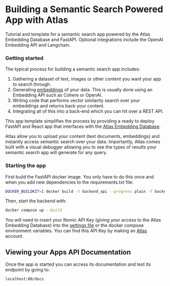# Building a Semantic Search Powered App with Atlas
Tutorial and template for a semantic search app powered by the Atlas Embedding Database and FastAPI. 
Optional integrations include the OpenAI Embedding API and Langchain.


### Getting started
The typical process for building a semantic search app includes:
1. Gathering a dataset of text, images or other content you want your app to search through.
2. Generating [embeddings](https://vaclavkosar.com/ml/Embeddings-in-Machine-Learning-Explained) of your data. This is usually done using an Embedding API such as Cohere or OpenAI.
3. Writing code that performs vector similarity search over your embeddings and returns back your content.
4. Integrating all of this into a back-end which you can hit over a REST API.


This app template simplifies the process by providing a ready to deploy FastAPI and React app that interfaces with the [Atlas Embedding Database](https://docs.nomic.ai/how_does_atlas_work.html).

Atlas allow you to upload your content (text documents, embeddings) and instantly access semantic search over your data. Importantly, Atlas comes built with a visual debugger
allowing you to see the types of results your semantic search app will generate for any query.



### Starting the app

First build the FastAPI docker image. You only have to do this once and when you add new dependencies to the requirements.txt file:
```bash
DOCKER_BUILDKIT=1 docker build -t backend_api --progress plain -f backend/Dockerfile.buildkit .
```

Then, start the backend with:

```bash
docker compose up --build
```

You will need to insert your Nomic API Key (giving your access to the Atlas Embedding Database) into the [settings file](backend/app/api_v1/settings.py) or the docker compose
environment variables.
You can find this API Key by making an [Atlas](atlas.nomic.ai/cli-login) account.


## Viewing your Apps API Documentation

Once the app is started you can access its documentation and test its endpoint by going to:
```
localhost:80/docs
```